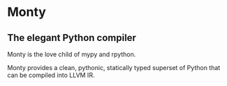 # Monty
## The elegant Python compiler

Monty is the love child of mypy and rpython.

Monty provides a clean, pythonic, statically typed superset of Python that can
be compiled into LLVM IR.
